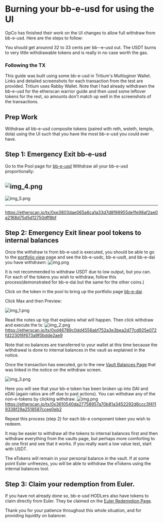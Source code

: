 # Burning your bb-e-usd for using the UI
OpCo has finished their work on the UI changes to allow full withdraw from bb-e-usd.  Here are the steps to follow:

You should get arounnd 32 to 33 cents per bb--e-usd out.  The USDT burns to very little withdrawable tokens and is really in no case worth the gas.


### Following the TX
This guide was built using some bb-e-usd in Tritium's Multisginer Wallet.  Links and detailed screenshots for each transaction from the test are provided.  Tritium uses Rabby Wallet.  Note that I had already withdrawn the bb-e-usd for the etherscan warrior guide and then used some leftover tokens for the rest, so amounts don't match up well in the screenshots of the transactions.

## Prep Work
Withdraw all bb-e-usd composite tokens (paired with reth, wsteth, temple, dola) using the UI such that you have the most bb-e-usd you could ever have.

## Step 1: Emergency Exit bb-e-usd 

Go to the Pool page for [bb-e-usd](https://app.balancer.fi/#/ethereum/pool/0x50cf90b954958480b8df7958a9e965752f62712400000000000000000000046f)
Withdraw all your bb-e-usd proportionally:

![img_4.png](images/img_4.png)
---

![img_5.png](images/img_5.png)

---

https://etherscan.io/tx/0xe3803dae065a6ca1a33d7d8f98955de1fe98af2ae0a2168d75d5d12750dff8bf

## Step 2: Emergency Exit linear pool tokens to internal balances
Once the withdraw tx from bb-e-usd is executed, you should be able to go to the [portfolio view](https://app.balancer.fi/#/ethereum/portfolio) page and see the bb-e-usdc, bb-e-usdt, and bb-e-dai you have withdrawn:
![img.png](images/img_10.png)

It is not recommended to withdraw USDT due to low output, but you can.  For each of the tokens you wish to withdraw, follow this process(demonstrated for bb-e-dai but the same for the other coins.)

Click on the token in the pool to bring up the portfolio page [bb-e-dai](https://app.balancer.fi/#/ethereum/pool/0xeb486af868aeb3b6e53066abc9623b1041b42bc000000000000000000000046c).

Click Max and then Preview:

![img_1.png](images/img_1.png)

Read the notes up top that explains what will happen.  Then click withdraw and execute the tx:
![img_2.png](images/img_2.png)
https://etherscan.io/tx/0xd46789c0dd4556abf752a3e3bea2d77cd925e072fd2230f8f673a9f0bdde2ae9

Note that no balances are transferred to your wallet at this time because the withdrawal is done to internal balances in the vault as explained in the notice.

Once the transaction has executed, go to the new [Vault Balances Page](https://app.balancer.fi/#/ethereum/balances) that was linked in the notice on the withdraw screen.

![img_3.png](images/img_3.png)

Here you will see that your bb-e token has been broken up into DAI and eDAI (again ratios are off due to past actions).  You can withdraw any of the non-e-tokens by clicking withdraw.
![img.png](images/img_11.png)
https://etherscan.io/tx/0x3610540da27758957a70b81a3452292d6ccc3f4119338f29a2518587ccee0eb2


Repeat this process (step 2) for each bb-e component token you wish to redeem.

It may be easier to withdraw all the tokens to internal balances first and then withdraw everything from the vaults page, but perhaps more comforting to do one first and see that it works.  If you really want a low value test, start with USDT.

The eTokens will remain in your personal balance in the vault.  If at some point Euler unfreezes, you will be able to withdraw the eTokens using the internal balances tool.

## Step 3: Claim your redemption from Euler.

If you have not already done so, bb-e-usd HODLers also have tokens to claim directly from Euler.  They be claimed on the [Euler Redemption Page](https://redemptions.euler.finance/).


Thank you for your patience throughout this whole situation, and for providing liquidity on balancer.